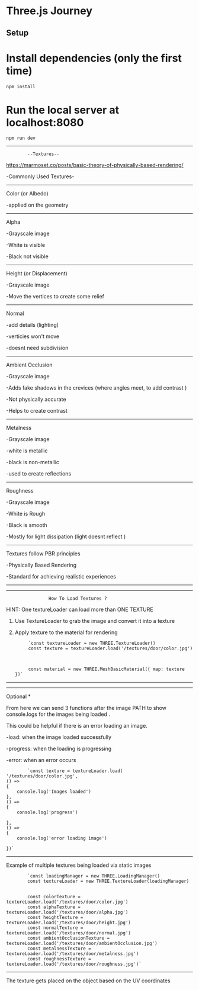 # Three.js Journey

## Setup

# Install dependencies (only the first time)

`npm install`

# Run the local server at localhost:8080

`npm run dev`


---------------------------------------------------------

            --Textures--

https://marmoset.co/posts/basic-theory-of-physically-based-rendering/



-Commonly Used Textures-

---------------------

Color (or Albedo)

-applied on the geometry 

---------
Alpha

-Grayscale image 

-White is visible

-Black not visible

-----------

Height (or Displacement)

-Grayscale image

-Move the vertices to create some relief

--------------
Normal

-add details (lighting)

-verticies won't move 

-doesnt need subdivision 

--------------------

Ambient Occlusion

-Grayscale image

-Adds fake shadows in the crevices (where angles meet, to add contrast )

-Not physically accurate 

-Helps to create contrast 

----------------------------

Metalness

-Grayscale image

-white is metallic

-black is non-metallic 

-used to create reflections 

-------------------------------
Roughness

-Grayscale image

-White is Rough

-Black is smooth 

-Mostly for light dissipation (light doesnt reflect )

----------------------------------------------------

Textures follow PBR principles 

-Physically Based Rendering

-Standard for achieving realistic experiences 

---------------------------------------------------



---------------------------------------------------------

                    How To Load Textures ? 


HINT: One textureLoader can load more than ONE TEXTURE 

1. Use TextureLoader to grab the image and convert it into a texture

2. Apply texture to the material for rendering 

            `const textureLoader = new THREE.TextureLoader()
            const texture = textureLoader.load('/textures/door/color.jpg')



            const material = new THREE.MeshBasicMaterial({ map: texture })`


-------
--------------------------------------------------------
Optional *

From here we can send 3 functions after the image PATH to show console.logs for the images being loaded .

This could be helpful if there is an error loading an image. 

 -load: when the image loaded successfully 
 
 -progress: when the loading is progressing 
 
 -error: when an error occurs 

            `const texture = textureLoader.load(
    '/textures/door/color.jpg',
    () =>
    {
        console.log('Images loaded')
    },
    () =>
    {
        console.log('progress')

    },
    () =>
    {
        console.log('error loading image')

    })`

--------------------------------------------------------

Example of multiple textures being loaded via static images 

            `const loadingManager = new THREE.LoadingManager()
            const textureLoader = new THREE.TextureLoader(loadingManager)


            const colorTexture = textureLoader.load('/textures/door/color.jpg')
            const alphaTexture = textureLoader.load('/textures/door/alpha.jpg')
            const heightTexture = textureLoader.load('/textures/door/height.jpg')
            const normalTexture = textureLoader.load('/textures/door/normal.jpg')
            const ambientOcclusionTexture = textureLoader.load('/textures/door/ambientOcclusion.jpg')
            const metalnessTexture = textureLoader.load('/textures/door/metalness.jpg')
            const roughnessTexture = textureLoader.load('/textures/door/roughness.jpg')`

-------------------------------------------------------

The texture gets placed on the object based on the UV coordinates
